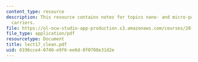 ```yaml
---
content_type: resource
description: This resource contains notes for topics nano- and micro-particle drug
  carriers.
file: https://ol-ocw-studio-app-production.s3.amazonaws.com/courses/20-462j-molecular-principles-of-biomaterials-spring-2006/0196cce40740e9f6ee6d0f0708e31d2e_lect17_clean.pdf
file_type: application/pdf
resourcetype: Document
title: lect17_clean.pdf
uid: 0196cce4-0740-e9f6-ee6d-0f0708e31d2e
---
```

